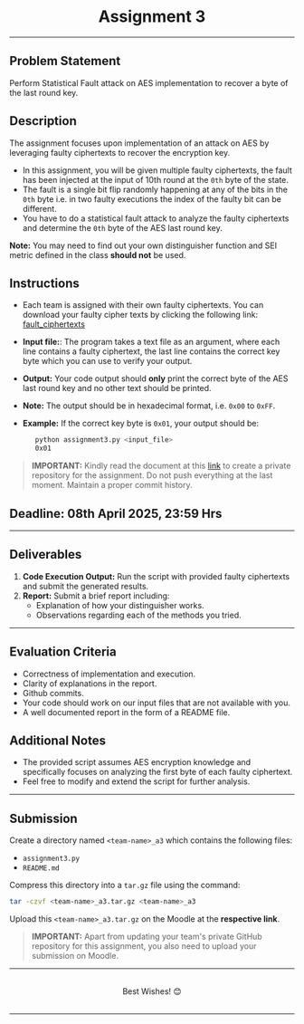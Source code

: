 
<center>
    <h1>Assignment 3</h1>
</center>

---

## Problem Statement

Perform Statistical Fault attack on AES implementation to recover a byte of the last round key.

## Description

The assignment focuses upon implementation of an attack on AES by leveraging faulty ciphertexts to recover the encryption key.

- In this assignment, you will be given multiple faulty ciphertexts, the fault has been injected at the input of 10th round at the `0th` byte of the state.
- The fault is a single bit flip randomly happening at any of the bits in the `0th` byte i.e. in two faulty executions the index of the faulty bit can be different.
- You have to do a statistical fault attack to analyze the faulty ciphertexts and determine the `0th` byte of the AES last round key.

**Note:** You may need to find out your own distinguisher function and SEI metric defined in the class **should not** be used.

## Instructions

- Each team is assigned with their own faulty ciphertexts. You can download your faulty cipher texts by clicking the following link: [fault_ciphertexts](https://iitbacin-my.sharepoint.com/:f:/g/personal/23m0815_iitb_ac_in/Eo4JFLu0ELVDghTf_Ot9G_gBPkmZIKwEg-ZwF4mY9YILxA?e=Z2lkGx)
- **Input file:**: The program takes a text file as an argument, where each line contains a faulty ciphertext, the last line contains the correct key byte which you can use to verify your output.
- **Output:** Your code output should **only** print the correct byte of the AES last round key and no other text should be printed.
- **Note:** The output should be in hexadecimal format, i.e. `0x00` to `0xFF`.
- **Example:** If the correct key byte is `0x01`, your output should be:

  ```bash
     python assignment3.py <input_file>
     0x01
  ```

> **IMPORTANT:** Kindly read the document at this [link](https://docs.google.com/document/d/1mSn4DSswocpQWICLW3UECwfau9wv4tnNMKFrlwPCODQ/edit?usp=sharing) to create a private repository for the assignment. Do not push everything at the last moment. Maintain a proper commit history.

## Deadline: 08th April 2025, 23:59 Hrs

---

## Deliverables

1. **Code Execution Output:** Run the script with provided faulty ciphertexts and submit the generated results.
2. **Report:** Submit a brief report including:
      - Explanation of how your distinguisher works.
      - Observations regarding each of the methods you tried.

---

## Evaluation Criteria

- Correctness of implementation and execution.
- Clarity of explanations in the report.
- Github commits.
- Your code should work on our input files that are not available with you.
- A well documented report in the form of a README file.

## Additional Notes

- The provided script assumes AES encryption knowledge and specifically focuses on analyzing the first byte of each faulty ciphertext.
- Feel free to modify and extend the script for further analysis.

---

## Submission

Create a directory named `<team-name>_a3` which contains the following files:
- `assignment3.py`
- `README.md`

Compress this directory into a `tar.gz` file using the command:

```sh
tar -czvf <team-name>_a3.tar.gz <team-name>_a3
```

Upload this `<team-name>_a3.tar.gz` on the Moodle at the **respective link**.

> **IMPORTANT:** Apart from updating your team's private GitHub repository for this assignment, you also need to upload your submission on Moodle.

---

<br>
<center>
  Best Wishes! 😊
</center>
<br>

---
